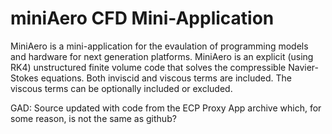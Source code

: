 # miniAero CFD Mini-Application

MiniAero is a mini-application for the evaulation of programming models and hardware for next generation platforms. MiniAero is an explicit (using RK4) unstructured finite volume code that solves the compressible Navier-Stokes equations. Both inviscid and viscous terms are included. The viscous terms can be optionally included or excluded.

GAD: Source updated with code from the ECP Proxy App archive which, for some reason, is not the same as github?
